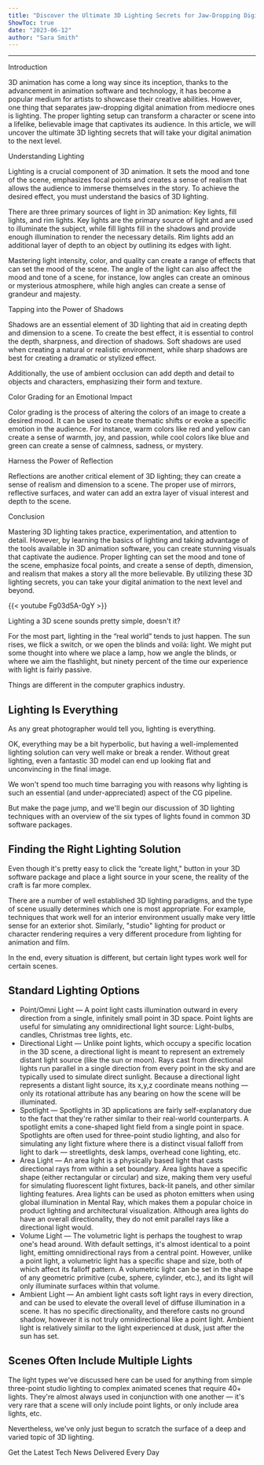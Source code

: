 ```yaml
---
title: "Discover the Ultimate 3D Lighting Secrets for Jaw-Dropping Digital Animation!"
ShowToc: true 
date: "2023-06-12"
author: "Sara Smith"
---
```

*****
Introduction

3D animation has come a long way since its inception, thanks to the advancement in animation software and technology, it has become a popular medium for artists to showcase their creative abilities. However, one thing that separates jaw-dropping digital animation from mediocre ones is lighting. The proper lighting setup can transform a character or scene into a lifelike, believable image that captivates its audience. In this article, we will uncover the ultimate 3D lighting secrets that will take your digital animation to the next level.

Understanding Lighting

Lighting is a crucial component of 3D animation. It sets the mood and tone of the scene, emphasizes focal points and creates a sense of realism that allows the audience to immerse themselves in the story. To achieve the desired effect, you must understand the basics of 3D lighting.

There are three primary sources of light in 3D animation: Key lights, fill lights, and rim lights. Key lights are the primary source of light and are used to illuminate the subject, while fill lights fill in the shadows and provide enough illumination to render the necessary details. Rim lights add an additional layer of depth to an object by outlining its edges with light.

Mastering light intensity, color, and quality can create a range of effects that can set the mood of the scene. The angle of the light can also affect the mood and tone of a scene, for instance, low angles can create an ominous or mysterious atmosphere, while high angles can create a sense of grandeur and majesty.

Tapping into the Power of Shadows

Shadows are an essential element of 3D lighting that aid in creating depth and dimension to a scene. To create the best effect, it is essential to control the depth, sharpness, and direction of shadows. Soft shadows are used when creating a natural or realistic environment, while sharp shadows are best for creating a dramatic or stylized effect.

Additionally, the use of ambient occlusion can add depth and detail to objects and characters, emphasizing their form and texture.

Color Grading for an Emotional Impact

Color grading is the process of altering the colors of an image to create a desired mood. It can be used to create thematic shifts or evoke a specific emotion in the audience. For instance, warm colors like red and yellow can create a sense of warmth, joy, and passion, while cool colors like blue and green can create a sense of calmness, sadness, or mystery.

Harness the Power of Reflection

Reflections are another critical element of 3D lighting; they can create a sense of realism and dimension to a scene. The proper use of mirrors, reflective surfaces, and water can add an extra layer of visual interest and depth to the scene.

Conclusion

Mastering 3D lighting takes practice, experimentation, and attention to detail. However, by learning the basics of lighting and taking advantage of the tools available in 3D animation software, you can create stunning visuals that captivate the audience. Proper lighting can set the mood and tone of the scene, emphasize focal points, and create a sense of depth, dimension, and realism that makes a story all the more believable. By utilizing these 3D lighting secrets, you can take your digital animation to the next level and beyond.

{{< youtube Fg03d5A-0gY >}} 




Lighting a 3D scene sounds pretty simple, doesn't it?

 

For the most part, lighting in the “real world” tends to just happen. The sun rises, we flick a switch, or we open the blinds and voilà: light. We might put some thought into where we place a lamp, how we angle the blinds, or where we aim the flashlight, but ninety percent of the time our experience with light is fairly passive.

 

Things are different in the computer graphics industry.

 
##   Lighting Is Everything  
 

As any great photographer would tell you, lighting is everything.

 

OK, everything may be a bit hyperbolic, but having a well-implemented lighting solution can very well make or break a render. Without great lighting, even a fantastic 3D model can end up looking flat and unconvincing in the final image.

 

We won't spend too much time barraging you with reasons why lighting is such an essential (and under-appreciated) aspect of the CG pipeline.

 

But make the page jump, and we'll begin our discussion of 3D lighting techniques with an overview of the six types of lights found in common 3D software packages.

 
##   Finding the Right Lighting Solution  
 

Even though it's pretty easy to click the “create light," button in your 3D software package and place a light source in your scene, the reality of the craft is far more complex.

 

There are a number of well established 3D lighting paradigms, and the type of scene usually determines which one is most appropriate. For example, techniques that work well for an interior environment usually make very little sense for an exterior shot. Similarly, "studio" lighting for product or character rendering requires a very different procedure from lighting for animation and film.

 

In the end, every situation is different, but certain light types work well for certain scenes.

 
##   Standard Lighting Options  
 
- Point/Omni Light — A point light casts illumination outward in every direction from a single, infinitely small point in 3D space. Point lights are useful for simulating any omnidirectional light source: Light-bulbs, candles, Christmas tree lights, etc.
 - Directional Light — Unlike point lights, which occupy a specific location in the 3D scene, a directional light is meant to represent an extremely distant light source (like the sun or moon). Rays cast from directional lights run parallel in a single direction from every point in the sky and are typically used to simulate direct sunlight. Because a directional light represents a distant light source, its x,y,z coordinate means nothing — only its rotational attribute has any bearing on how the scene will be illuminated.
 - Spotlight — Spotlights in 3D applications are fairly self-explanatory due to the fact that they're rather similar to their real-world counterparts. A spotlight emits a cone-shaped light field from a single point in space. Spotlights are often used for three-point studio lighting, and also for simulating any light fixture where there is a distinct visual falloff from light to dark — streetlights, desk lamps, overhead cone lighting, etc.
 - Area Light — An area light is a physically based light that casts directional rays from within a set boundary. Area lights have a specific shape (either rectangular or circular) and size, making them very useful for simulating fluorescent light fixtures, back-lit panels, and other similar lighting features. Area lights can be used as photon emitters when using global illumination in Mental Ray, which makes them a popular choice in product lighting and architectural visualization. Although area lights do have an overall directionality, they do not emit parallel rays like a directional light would.
 - Volume Light — The volumetric light is perhaps the toughest to wrap one's head around. With default settings, it's almost identical to a point light, emitting omnidirectional rays from a central point. However, unlike a point light, a volumetric light has a specific shape and size, both of which affect its falloff pattern. A volumetric light can be set in the shape of any geometric primitive (cube, sphere, cylinder, etc.), and its light will only illuminate surfaces within that volume.
 - Ambient Light — An ambient light casts soft light rays in every direction, and can be used to elevate the overall level of diffuse illumination in a scene. It has no specific directionality, and therefore casts no ground shadow, however it is not truly omnidirectional like a point light. Ambient light is relatively similar to the light experienced at dusk, just after the sun has set.

 
##   Scenes Often Include Multiple Lights  
 

The light types we've discussed here can be used for anything from simple three-point studio lighting to complex animated scenes that require 40+ lights. They're almost always used in conjunction with one another — it's very rare that a scene will only include point lights, or only include area lights, etc.

 

Nevertheless, we've only just begun to scratch the surface of a deep and varied topic of 3D lighting.

 

Get the Latest Tech News Delivered Every Day




